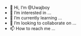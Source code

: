 - 👋 Hi, I’m @Uwajboy
- 👀 I’m interested in ...
- 🌱 I’m currently learning ...
- 💞️ I’m looking to collaborate on ...
- 📫 How to reach me ...

<!---
Uwajboy/Uwajboy is a ✨ special ✨ repository because its `README.md` (this file) appears on your GitHub profile.
You can click the Preview link to take a look at your changes.
--->
